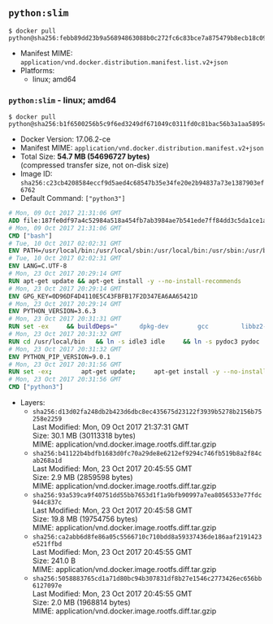 ## `python:slim`

```console
$ docker pull python@sha256:febb89dd23b9a56894863088b0c272fc6c83bce7a875479b8ecb18c097a5e972
```

-	Manifest MIME: `application/vnd.docker.distribution.manifest.list.v2+json`
-	Platforms:
	-	linux; amd64

### `python:slim` - linux; amd64

```console
$ docker pull python@sha256:b1f6500256b5c9f6ed3249df671049c0311fd0c81bac56b3a1aa5895c50cc7b8
```

-	Docker Version: 17.06.2-ce
-	Manifest MIME: `application/vnd.docker.distribution.manifest.v2+json`
-	Total Size: **54.7 MB (54696727 bytes)**  
	(compressed transfer size, not on-disk size)
-	Image ID: `sha256:c23cb4208584eccf9d5aed4c68547b35e34fe20e2b94837a73e1387903ef6762`
-	Default Command: `["python3"]`

```dockerfile
# Mon, 09 Oct 2017 21:31:06 GMT
ADD file:187fe0df97a4c52984a518a454fb7ab3984ae7b541ede7ff84dd3c5da1ce1a59 in / 
# Mon, 09 Oct 2017 21:31:06 GMT
CMD ["bash"]
# Tue, 10 Oct 2017 02:02:31 GMT
ENV PATH=/usr/local/bin:/usr/local/sbin:/usr/local/bin:/usr/sbin:/usr/bin:/sbin:/bin
# Tue, 10 Oct 2017 02:02:31 GMT
ENV LANG=C.UTF-8
# Mon, 23 Oct 2017 20:29:14 GMT
RUN apt-get update && apt-get install -y --no-install-recommends 		ca-certificates 		libexpat1 		libffi6 		libgdbm3 		libsqlite3-0 		libssl1.0.0 	&& rm -rf /var/lib/apt/lists/*
# Mon, 23 Oct 2017 20:29:14 GMT
ENV GPG_KEY=0D96DF4D4110E5C43FBFB17F2D347EA6AA65421D
# Mon, 23 Oct 2017 20:29:14 GMT
ENV PYTHON_VERSION=3.6.3
# Mon, 23 Oct 2017 20:31:31 GMT
RUN set -ex 	&& buildDeps=" 		dpkg-dev 		gcc 		libbz2-dev 		libc6-dev 		libexpat1-dev 		libffi-dev 		libgdbm-dev 		liblzma-dev 		libncurses-dev 		libreadline-dev 		libsqlite3-dev 		libssl-dev 		make 		tcl-dev 		tk-dev 		wget 		xz-utils 		zlib1g-dev 		$(command -v gpg > /dev/null || echo 'gnupg2 dirmngr') 	" 	&& apt-get update && apt-get install -y $buildDeps --no-install-recommends && rm -rf /var/lib/apt/lists/* 		&& wget -O python.tar.xz "https://www.python.org/ftp/python/${PYTHON_VERSION%%[a-z]*}/Python-$PYTHON_VERSION.tar.xz" 	&& wget -O python.tar.xz.asc "https://www.python.org/ftp/python/${PYTHON_VERSION%%[a-z]*}/Python-$PYTHON_VERSION.tar.xz.asc" 	&& export GNUPGHOME="$(mktemp -d)" 	&& gpg --keyserver ha.pool.sks-keyservers.net --recv-keys "$GPG_KEY" 	&& gpg --batch --verify python.tar.xz.asc python.tar.xz 	&& rm -rf "$GNUPGHOME" python.tar.xz.asc 	&& mkdir -p /usr/src/python 	&& tar -xJC /usr/src/python --strip-components=1 -f python.tar.xz 	&& rm python.tar.xz 		&& cd /usr/src/python 	&& gnuArch="$(dpkg-architecture --query DEB_BUILD_GNU_TYPE)" 	&& ./configure 		--build="$gnuArch" 		--enable-loadable-sqlite-extensions 		--enable-shared 		--with-system-expat 		--with-system-ffi 		--without-ensurepip 	&& make -j "$(nproc)" 	&& make install 	&& ldconfig 		&& apt-get purge -y --auto-remove $buildDeps 		&& find /usr/local -depth 		\( 			\( -type d -a \( -name test -o -name tests \) \) 			-o 			\( -type f -a \( -name '*.pyc' -o -name '*.pyo' \) \) 		\) -exec rm -rf '{}' + 	&& rm -rf /usr/src/python
# Mon, 23 Oct 2017 20:31:32 GMT
RUN cd /usr/local/bin 	&& ln -s idle3 idle 	&& ln -s pydoc3 pydoc 	&& ln -s python3 python 	&& ln -s python3-config python-config
# Mon, 23 Oct 2017 20:31:32 GMT
ENV PYTHON_PIP_VERSION=9.0.1
# Mon, 23 Oct 2017 20:31:56 GMT
RUN set -ex; 		apt-get update; 	apt-get install -y --no-install-recommends wget; 	rm -rf /var/lib/apt/lists/*; 		wget -O get-pip.py 'https://bootstrap.pypa.io/get-pip.py'; 		apt-get purge -y --auto-remove wget; 		python get-pip.py 		--disable-pip-version-check 		--no-cache-dir 		"pip==$PYTHON_PIP_VERSION" 	; 	pip --version; 		find /usr/local -depth 		\( 			\( -type d -a \( -name test -o -name tests \) \) 			-o 			\( -type f -a \( -name '*.pyc' -o -name '*.pyo' \) \) 		\) -exec rm -rf '{}' +; 	rm -f get-pip.py
# Mon, 23 Oct 2017 20:31:56 GMT
CMD ["python3"]
```

-	Layers:
	-	`sha256:d13d02fa248db2b423d6dbc8ec435675d23122f3939b5278b2156b75258e2259`  
		Last Modified: Mon, 09 Oct 2017 21:37:31 GMT  
		Size: 30.1 MB (30113318 bytes)  
		MIME: application/vnd.docker.image.rootfs.diff.tar.gzip
	-	`sha256:b41122b4bdfb1683d0fc70a29de8e6212ef9294c746fb519b8a2f84cab268a1d`  
		Last Modified: Mon, 23 Oct 2017 20:45:55 GMT  
		Size: 2.9 MB (2859598 bytes)  
		MIME: application/vnd.docker.image.rootfs.diff.tar.gzip
	-	`sha256:93a539ca9f40751dd55bb7653d1f1a9bfb90997a7ea8056533e77fdc944c837c`  
		Last Modified: Mon, 23 Oct 2017 20:45:58 GMT  
		Size: 19.8 MB (19754756 bytes)  
		MIME: application/vnd.docker.image.rootfs.diff.tar.gzip
	-	`sha256:ca2abb6d8fe86a05c5566710c710bdd8a59337436de186aaf2191423e521ffbd`  
		Last Modified: Mon, 23 Oct 2017 20:45:55 GMT  
		Size: 241.0 B  
		MIME: application/vnd.docker.image.rootfs.diff.tar.gzip
	-	`sha256:5058883765cd1a71d80bc94b307831df8b27e1546c2773426ec656bb6127097e`  
		Last Modified: Mon, 23 Oct 2017 20:45:55 GMT  
		Size: 2.0 MB (1968814 bytes)  
		MIME: application/vnd.docker.image.rootfs.diff.tar.gzip
